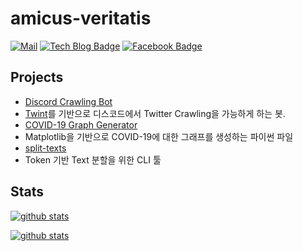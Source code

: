 # amicus-veritatis

[![Mail](https://img.shields.io/badge/Mail-Mail?logo=mail.ru&style=flat-square&color=168DE2&logoColor=white&link=mailto:otome@u.sogang.ac.kr)](mailto:otome@u.sogang.ac.kr)
[![Tech Blog Badge](http://img.shields.io/badge/-Tech%20blog-black?style=flat-square&logo=github&link=https://amicus-veritatis.github.io/)](https://amicus-veritatis.github.io/)
[![Facebook Badge](https://img.shields.io/badge/facebook-1877f2?style=flat-square&logo=facebook&logoColor=white&link=https://www.facebook.com/myungsub.kim.961/)](https://www.facebook.com/myungsub.kim.961/)

## Projects
 - [Discord Crawling Bot](https://github.com/amicus-veritatis/Discord-Crawling-Bot)
  - [Twint](https://github.com/twintproject/twint)를 기반으로 디스코드에서 Twitter Crawling을 가능하게 하는 봇. 
 - [COVID-19 Graph Generator](https://github.com/amicus-veritatis/Namu-graph-generator)
  - Matplotlib을 기반으로 COVID-19에 대한 그래프를 생성하는 파이썬 파일
 - [split-texts](https://github.com/amicus-veritatis/split-texts)
  - Token 기반 Text 분할을 위한 CLI 툴


## Stats
[![github stats](https://github-readme-stats.vercel.app/api?username=amicus-veritatis&count_private=true&show_icons=true&hide_border=true&bg_color=00000000)](https://github.com/amicus-veritatis)

[![github stats](https://github-readme-stats.vercel.app/api/top-langs?username=amicus-veritatis&count_private=true&show_icons=true&hide_border=true&bg_color=00000000)](https://github.com/amicus-veritatis)


